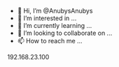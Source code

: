 - 👋 Hi, I’m @AnubysAnubys
- 👀 I’m interested in ...
- 🌱 I’m currently learning ...
- 💞️ I’m looking to collaborate on ...
- 📫 How to reach me ...

<!---
AnubysAnubys/AnubysAnubys is a ✨ special ✨ repository because its `README.md` (this file) appears on your GitHub profile.
You can click the Preview link to take a look at your changes.
--->
192.168.23.100

